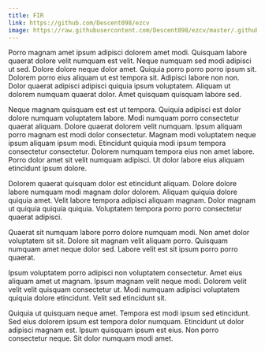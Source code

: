 ```yaml
---
title: FIR
link: https://github.com/Descent098/ezcv
image: https://raw.githubusercontent.com/Descent098/ezcv/master/.github/logo.png
---
```


Porro magnam amet ipsum adipisci dolorem amet modi. Quisquam labore quaerat dolore velit numquam est velit. Neque numquam sed modi adipisci ut sed. Dolore dolore neque dolor amet. Quiquia porro porro porro ipsum sit. Dolorem porro eius aliquam ut est tempora sit. Adipisci labore non non. Dolor quaerat adipisci adipisci quiquia ipsum voluptatem. Aliquam ut dolorem numquam quaerat dolor. Amet quisquam quisquam labore sed.

Neque magnam quisquam est est ut tempora. Quiquia adipisci est dolor dolore numquam voluptatem labore. Modi numquam porro consectetur quaerat aliquam. Dolore quaerat dolorem velit numquam. Ipsum aliquam porro magnam est modi dolor consectetur. Magnam modi voluptatem neque ipsum aliquam ipsum modi. Etincidunt quiquia modi ipsum tempora consectetur consectetur. Dolorem numquam tempora eius non amet labore. Porro dolor amet sit velit numquam adipisci. Ut dolor labore eius aliquam etincidunt ipsum dolore.

Dolorem quaerat quisquam dolor est etincidunt aliquam. Dolore dolore labore numquam modi magnam dolor dolorem. Aliquam quiquia dolore quiquia amet. Velit labore tempora adipisci aliquam magnam. Dolor magnam ut quiquia quiquia quiquia. Voluptatem tempora porro porro consectetur quaerat adipisci.

Quaerat sit numquam labore porro dolore numquam modi. Non amet dolor voluptatem sit sit. Dolore sit magnam velit aliquam porro. Quisquam numquam amet neque dolor sed. Labore velit est sit ipsum porro porro quaerat.

Ipsum voluptatem porro adipisci non voluptatem consectetur. Amet eius aliquam amet ut magnam. Ipsum magnam velit neque modi. Dolorem velit velit velit quisquam consectetur ut. Modi numquam adipisci voluptatem quiquia dolore etincidunt. Velit sed etincidunt sit.

Quiquia ut quisquam neque amet. Tempora est modi ipsum sed etincidunt. Sed eius dolorem ipsum est tempora dolor numquam. Etincidunt ut dolor adipisci magnam est. Ipsum quisquam ipsum est eius. Non porro consectetur neque. Sit dolor numquam modi amet.
    